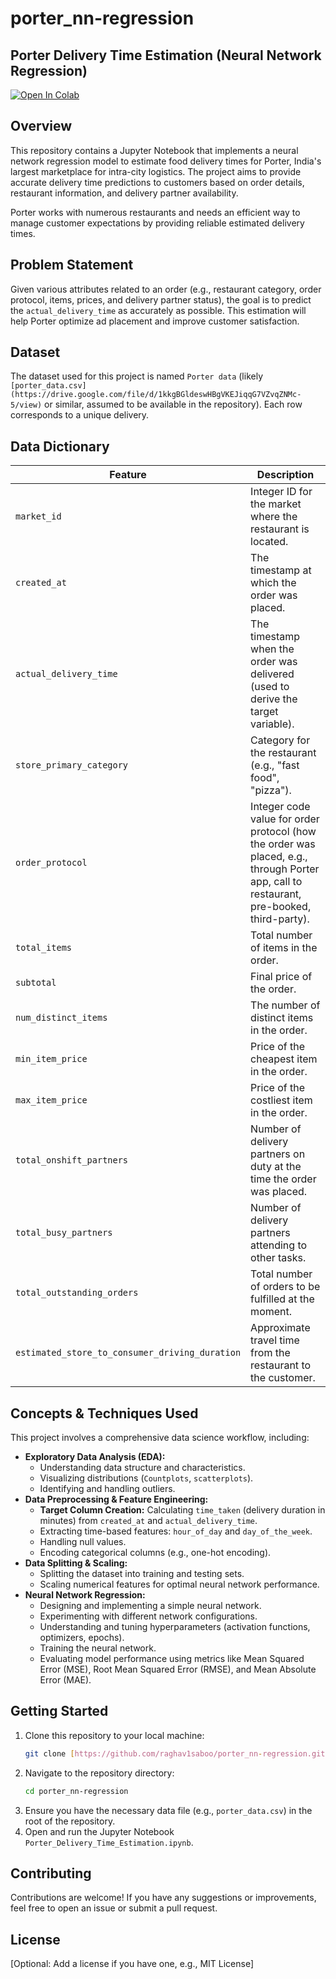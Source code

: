 # porter_nn-regression

## Porter Delivery Time Estimation (Neural Network Regression)

[![Open In Colab](https://colab.research.google.com/assets/colab-badge.svg)](https://colab.research.google.com/github/raghav1saboo/porter_nn-regression/blob/main/Porter_Delivery_Time_Estimation.ipynb)

## Overview

This repository contains a Jupyter Notebook that implements a neural network regression model to estimate food delivery times for Porter, India's largest marketplace for intra-city logistics. The project aims to provide accurate delivery time predictions to customers based on order details, restaurant information, and delivery partner availability.

Porter works with numerous restaurants and needs an efficient way to manage customer expectations by providing reliable estimated delivery times.

## Problem Statement

Given various attributes related to an order (e.g., restaurant category, order protocol, items, prices, and delivery partner status), the goal is to predict the `actual_delivery_time` as accurately as possible. This estimation will help Porter optimize ad placement and improve customer satisfaction.

## Dataset

The dataset used for this project is named `Porter data` (likely `[porter_data.csv](https://drive.google.com/file/d/1kkgBGldeswHBgVKEJiqqG7VZvqZNMc-5/view)` or similar, assumed to be available in the repository). Each row corresponds to a unique delivery.

## Data Dictionary

| Feature                             | Description                                                                                                                                              |
| ----------------------------------- | -------------------------------------------------------------------------------------------------------------------------------------------------------- |
| `market_id`                         | Integer ID for the market where the restaurant is located.                                                                                               |
| `created_at`                        | The timestamp at which the order was placed.                                                                                                             |
| `actual_delivery_time`              | The timestamp when the order was delivered (used to derive the target variable).                                                                         |
| `store_primary_category`            | Category for the restaurant (e.g., "fast food", "pizza").                                                                                                |
| `order_protocol`                    | Integer code value for order protocol (how the order was placed, e.g., through Porter app, call to restaurant, pre-booked, third-party).                 |
| `total_items`                       | Total number of items in the order.                                                                                                                      |
| `subtotal`                          | Final price of the order.                                                                                                                                |
| `num_distinct_items`                | The number of distinct items in the order.                                                                                                               |
| `min_item_price`                    | Price of the cheapest item in the order.                                                                                                                 |
| `max_item_price`                    | Price of the costliest item in the order.                                                                                                                |
| `total_onshift_partners`            | Number of delivery partners on duty at the time the order was placed.                                                                                    |
| `total_busy_partners`               | Number of delivery partners attending to other tasks.                                                                                                    |
| `total_outstanding_orders`          | Total number of orders to be fulfilled at the moment.                                                                                                    |
| `estimated_store_to_consumer_driving_duration` | Approximate travel time from the restaurant to the customer.                                                                                     |

## Concepts & Techniques Used

This project involves a comprehensive data science workflow, including:

* **Exploratory Data Analysis (EDA):**
    * Understanding data structure and characteristics.
    * Visualizing distributions (`Countplots`, `scatterplots`).
    * Identifying and handling outliers.
* **Data Preprocessing & Feature Engineering:**
    * **Target Column Creation:** Calculating `time_taken` (delivery duration in minutes) from `created_at` and `actual_delivery_time`.
    * Extracting time-based features: `hour_of_day` and `day_of_the_week`.
    * Handling null values.
    * Encoding categorical columns (e.g., one-hot encoding).
* **Data Splitting & Scaling:**
    * Splitting the dataset into training and testing sets.
    * Scaling numerical features for optimal neural network performance.
* **Neural Network Regression:**
    * Designing and implementing a simple neural network.
    * Experimenting with different network configurations.
    * Understanding and tuning hyperparameters (activation functions, optimizers, epochs).
    * Training the neural network.
    * Evaluating model performance using metrics like Mean Squared Error (MSE), Root Mean Squared Error (RMSE), and Mean Absolute Error (MAE).

## Getting Started

1.  Clone this repository to your local machine:
    ```bash
    git clone [https://github.com/raghav1saboo/porter_nn-regression.git](https://github.com/raghav1saboo/porter_nn-regression.git)
    ```
2.  Navigate to the repository directory:
    ```bash
    cd porter_nn-regression
    ```
3.  Ensure you have the necessary data file (e.g., `porter_data.csv`) in the root of the repository.
4.  Open and run the Jupyter Notebook `Porter_Delivery_Time_Estimation.ipynb`.

## Contributing

Contributions are welcome! If you have any suggestions or improvements, feel free to open an issue or submit a pull request.

## License

[Optional: Add a license if you have one, e.g., MIT License]
